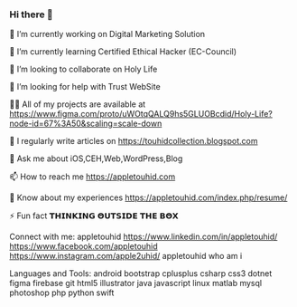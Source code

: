 ### Hi there 👋

<!--
**fahimpatowary/fahimpatowary** is a ✨ _special_ ✨ repository because its `README.md` (this file) appears on your GitHub profile.

Here are some ideas to get you started:

- 🔭 I’m currently working on ...
- 🌱 I’m currently learning ...
- 👯 I’m looking to collaborate on ...
- 🤔 I’m looking for help with ...
- 💬 Ask me about ...
- 📫 How to reach me: ...
- 😄 Pronouns: ...
- ⚡ Fun fact: ...
-->

🔭 I’m currently working on Digital Marketing Solution

🌱 I’m currently learning Certified Ethical Hacker (EC-Council)

👯 I’m looking to collaborate on Holy Life

🤝 I’m looking for help with Trust WebSite

👨‍💻 All of my projects are available at https://www.figma.com/proto/uWOtqQALQ9hs5GLUOBcdid/Holy-Life?node-id=67%3A50&scaling=scale-down

📝 I regularly write articles on https://touhidcollection.blogspot.com

💬 Ask me about iOS,CEH,Web,WordPress,Blog

📫 How to reach me https://appletouhid.com

📄 Know about my experiences https://appletouhid.com/index.php/resume/

⚡ Fun fact 𝗧𝗛𝗜𝗡𝗞𝗜𝗡𝗚 𝝝𝗨𝗧𝗦𝗜𝗗𝗘 𝗧𝗛𝗘 𝗕𝝝𝗫

Connect with me:
appletouhid https://www.linkedin.com/in/appletouhid/ https://www.facebook.com/appletouhid https://www.instagram.com/apple2uhid/ appletouhid who am i

Languages and Tools:
android bootstrap cplusplus csharp css3 dotnet figma firebase git html5 illustrator java javascript linux matlab mysql photoshop php python swift
